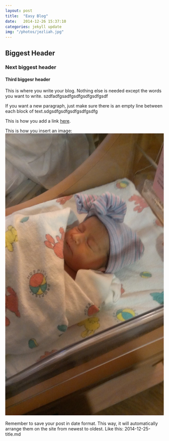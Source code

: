 ```yaml
---
layout: post
title:  "Easy Blog"
date:   2014-12-26 15:37:10
categories: jekyll update
img: "/photos/jezliah.jpg"
---
```


## Biggest Header

### Next biggest header

#### Third biggesr header

This is where you write your blog.  Nothing else is needed except the words you want to write. szdfadfgsadfgsdfgsdfgsdfgsdf

If you want a new paragraph, just make sure there is an empty line between each block of text.sdgsdfgsdfgsdfgsdfgsdfg

This is how you add a link [here]( http://www.thefreedictionary.com/link).

This is how you insert an image: ![Jezliah](/photos/jezliah.jpg)

Remember to save your post in date format.  This way, it will automatically arrange them on the site from newest to oldest.  Like this: 2014-12-25-title.md